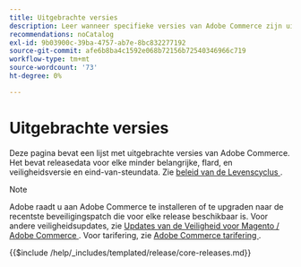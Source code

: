 ```yaml
---
title: Uitgebrachte versies
description: Leer wanneer specifieke versies van Adobe Commerce zijn uitgebracht.
recommendations: noCatalog
exl-id: 9b03900c-39ba-4757-ab7e-8bc832277192
source-git-commit: afe6b8ba4c1592e068b72156b72540346966c719
workflow-type: tm+mt
source-wordcount: '73'
ht-degree: 0%

---
```


# Uitgebrachte versies

Deze pagina bevat een lijst met uitgebrachte versies van Adobe Commerce. Het bevat releasedata voor elke minder belangrijke, flard, en veiligheidsversie en eind-van-steundata. Zie [ beleid van de Levenscyclus ](lifecycle-policy.md).

>[!NOTE]
>
>Adobe raadt u aan Adobe Commerce te installeren of te upgraden naar de recentste beveiligingspatch die voor elke release beschikbaar is.
>Voor andere veiligheidsupdates, zie [ Updates van de Veiligheid voor Magento / Adobe Commerce ](https://helpx.adobe.com/security/products/magento.html).
>Voor tarifering, zie [ Adobe Commerce tarifering ](https://business.adobe.com/products/magento/pricing.html).

{{$include /help/_includes/templated/release/core-releases.md}}

